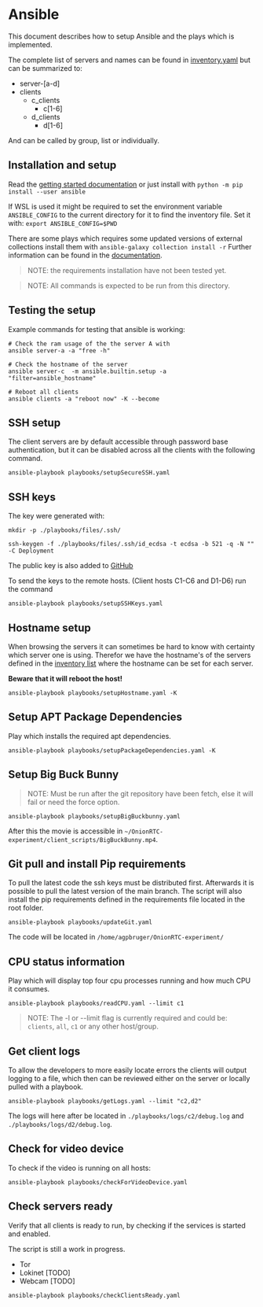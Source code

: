 # Ansible

This document describes how to setup Ansible and the plays which is implemented.

The complete list of servers and names can be found in [inventory.yaml](./inventory.yaml) but can be summarized to:

- server-[a-d]
- clients
  - c_clients
    - c[1-6]  
  - d_clients
    - d[1-6]

And can be called by group, list or individually.

## Installation and setup

Read the [getting started documentation](https://docs.ansible.com/ansible/latest/getting_started/index.html) or just install with `python -m pip install --user ansible`


If WSL is used it might be required to set the environment variable `ANSIBLE_CONFIG` to the current directory for it to find the inventory file. Set it with: `export ANSIBLE_CONFIG=$PWD`


There are some plays which requires some updated versions of external collections install them with `ansible-galaxy collection install -r` Further information can be found in the [documentation](https://docs.ansible.com/ansible/latest/collections_guide/collections_installing.html#install-multiple-collections-with-a-requirements-file).

> NOTE: the requirements installation have not been tested yet.

> NOTE: All commands is expected to be run from this directory.

## Testing the setup

Example commands for testing that ansible is working:

```shell
# Check the ram usage of the the server A with
ansible server-a -a "free -h"

# Check the hostname of the server
ansible server-c  -m ansible.builtin.setup -a "filter=ansible_hostname"

# Reboot all clients
ansible clients -a "reboot now" -K --become
```

## SSH setup

The client servers are by default accessible through password base authentication, but it can be disabled across all the clients with the following command.

```shell
ansible-playbook playbooks/setupSecureSSH.yaml
```

## SSH keys

The key were generated with:

```shell
mkdir -p ./playbooks/files/.ssh/

ssh-keygen -f ./playbooks/files/.ssh/id_ecdsa -t ecdsa -b 521 -q -N "" -C Deployment
```

The public key is also added to [GitHub](https://github.com/Master2022E/OnionRTC-experiment/settings/keys)

To send the keys to the remote hosts. (Client hosts C1-C6 and D1-D6) run the command 

```shell
ansible-playbook playbooks/setupSSHKeys.yaml
```

## Hostname setup

When browsing the servers it can sometimes be hard to know with certainty which server one is using. Therefor we have the hostname's of the servers  defined in the [inventory list](./inventory.yaml) where the hostname can be set for each server.

**Beware that it will reboot the host!**

```shell
ansible-playbook playbooks/setupHostname.yaml -K
```

## Setup APT Package Dependencies

Play which installs the required apt dependencies.

```shell
ansible-playbook playbooks/setupPackageDependencies.yaml -K
```

## Setup Big Buck Bunny

> NOTE: Must be run after the git repository have been fetch, else it will fail or need the force option.

```shell
ansible-playbook playbooks/setupBigBuckbunny.yaml
```

After this the movie is accessible in `~/OnionRTC-experiment/client_scripts/BigBuckBunny.mp4`.

## Git pull and install Pip requirements

To pull the latest code the ssh keys must be distributed first. Afterwards it is possible to pull the latest version of the main branch. The script will also install the pip requirements defined in the requirements file located in the root folder.

```shell
ansible-playbook playbooks/updateGit.yaml
```

The code will be located in `/home/agpbruger/OnionRTC-experiment/`

## CPU status information

Play which will display top four cpu processes running and how much CPU it consumes.

```shell
ansible-playbook playbooks/readCPU.yaml --limit c1
```

> NOTE: The -l or --limit flag is currently required and could be: `clients`, `all`, `c1` or any other host/group.

## Get client logs

To allow the developers to more easily locate errors the clients will output logging to a file, which then can be reviewed either on the server or locally pulled with a playbook.

```shell
ansible-playbook playbooks/getLogs.yaml --limit "c2,d2"
```

The logs will here after be located in `./playbooks/logs/c2/debug.log` and `./playbooks/logs/d2/debug.log`.

## Check for video device

To check if the video is running on all hosts:

```shell
ansible-playbook playbooks/checkForVideoDevice.yaml
```

## Check servers ready

Verify that all clients is ready to run, by checking if the services is started and enabled.

The script is still a work in progress.

- Tor
- Lokinet [TODO]
- Webcam [TODO]

```shell
ansible-playbook playbooks/checkClientsReady.yaml
```
